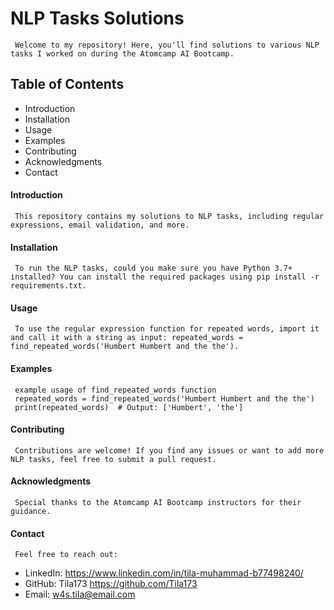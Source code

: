# NLP Tasks Solutions

     Welcome to my repository! Here, you'll find solutions to various NLP tasks I worked on during the Atomcamp AI Bootcamp.

## Table of Contents
 - Introduction
 - Installation
 - Usage
 - Examples
 - Contributing
 - Acknowledgments
 - Contact
#### Introduction
     This repository contains my solutions to NLP tasks, including regular expressions, email validation, and more.
#### Installation
     To run the NLP tasks, could you make sure you have Python 3.7+ installed? You can install the required packages using pip install -r requirements.txt.
#### Usage
     To use the regular expression function for repeated words, import it and call it with a string as input: repeated_words = find_repeated_words('Humbert Humbert and the the').
#### Examples
     example usage of find_repeated_words function
     repeated_words = find_repeated_words('Humbert Humbert and the the')
     print(repeated_words)  # Output: ['Humbert', 'the']
#### Contributing
     Contributions are welcome! If you find any issues or want to add more NLP tasks, feel free to submit a pull request.
#### Acknowledgments
     Special thanks to the Atomcamp AI Bootcamp instructors for their guidance.
#### Contact
     Feel free to reach out:
- LinkedIn: https://www.linkedin.com/in/tila-muhammad-b77498240/
- GitHub: Tila173 https://github.com/Tila173
- Email: w4s.tila@email.com
